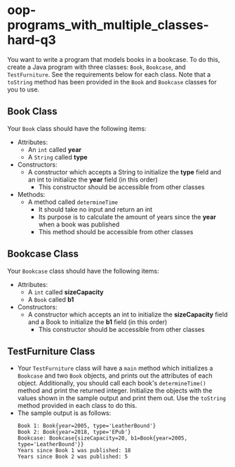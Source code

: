 # oop-programs_with_multiple_classes-hard-q3

You want to write a program that models books in a bookcase. To do this, create a Java program with three
classes: `Book`, `Bookcase`, and `TestFurniture`. See the requirements below for each class. Note that a `toString`
method has been provided in the `Book` and `Bookcase` classes for you to use.

## Book Class

Your `Book` class should have the following items:

- Attributes:
    - An `int` called **year**
    - A `String` called **type**
- Constructors:
    - A constructor which accepts a String to initialize the **type** field and an int to initialize the **year**
      field (in this order)
        - This constructor should be accessible from other classes
- Methods:
    - A method called `determineTime`
        - It should take no input and return an int
        - Its purpose is to calculate the amount of years since the **year** when a book was
          published
        - This method should be accessible from other classes

## Bookcase Class

Your `Bookcase` class should have the following items:

- Attributes:
    - A `int` called **sizeCapacity**
    - A `Book` called **b1**
- Constructors:
    - A constructor which accepts an int to initialize the **sizeCapacity** field and a Book to initialize the **b1**
      field (in this order)
        - This constructor should be accessible from other classes

## TestFurniture Class

- Your `TestFurniture` class will have a `main` method which initializes a `Bookcase` and two `Book` objects, and prints
  out the attributes of each object. Additionally, you should call each book's `determineTime()` method and print the
  returned integer. Initialize the objects with the values shown in the sample output and print them out. Use
  the `toString` method provided in each class to do this.
- The sample output is as follows:
  ```
  Book 1: Book{year=2005, type='LeatherBound'}
  Book 2: Book{year=2018, type='EPub'}
  Bookcase: Bookcase{sizeCapacity=20, b1=Book{year=2005, type='LeatherBound'}}
  Years since Book 1 was published: 18
  Years since Book 2 was published: 5
  ```
